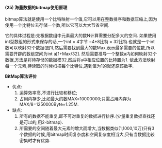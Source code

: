 #### (25) 海量数据的bitmap使用原理
bitmap算法就是使用一个比特映射一个值,它可以用在整数排序和数据压缩上,因为使用一个比特位去存储一个数,所以它可以大大节省空间.

它的具体过程是:先根据数组中元素最大的数N计算需要分配多大的空间.
如果使用int型数组的形式来保存的话,一个int = 4字节  =4*8比特 = 32比特.也就是一个int数可以映射32个数据(图1),然后需要找到最大的数Max,表示最多需要的位数,所以需要开辟的数组空间为int a[1+Max/32].
然后需要推导一个整数a内如何映射32个数据,方法是将待存储的数据模32,然后将a中相应位置的比特置为1.
依此方法映射每一个元素,待读取的时候扫描每个比特位,遇到值为1的就还原该数字.

**BitMap算法评价**
* 优点:
    1. 运算效率高,不进行比较和移位;
    2. 占用内存少,比如最大的数MAX=10000000;只需占用内存为MAX/8=1250000Byte=1.25M.
* 缺点:
    1. 所有的数据不能重复,即不可对重复的数据进行排序.(少量重复数据查找还是可以的,用2-bitmap).
    2. 所需要的空间随着最大元素的增大而增大,当数据类似(1,1000,10万)只有3个数据的时候,用bitmap时间复杂度和空间复杂度相当大,只有当数据比较密集时才有优势.